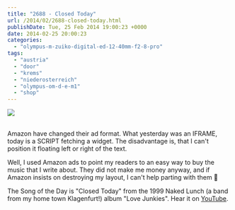 ```yaml
---
title: "2688 - Closed Today"
url: /2014/02/2688-closed-today.html
publishDate: Tue, 25 Feb 2014 19:00:23 +0000
date: 2014-02-25 20:00:23
categories: 
  - "olympus-m-zuiko-digital-ed-12-40mm-f2-8-pro"
tags: 
  - "austria"
  - "door"
  - "krems"
  - "niederosterreich"
  - "olympus-om-d-e-m1"
  - "shop"
---
```

<div class="container">
<div class="center"><a target="_blank" href="https://d25zfm9zpd7gm5.cloudfront.net/1200x1200/2014/20140223_115059_lr.jpg"><img src="https://d25zfm9zpd7gm5.cloudfront.net/0600x0600/2014/20140223_115059_lr.jpg" /></a></div>
</div>
<br />

Amazon have changed their ad format. What yesterday was an IFRAME, today is a SCRIPT fetching a widget. The disadvantage is, that I can't position it floating left or right of the text.

Well, I used Amazon ads to point my readers to an easy way to buy the music that I write about. They did not make me money anyway, and if Amazon insists on destroying my layout, I can't help parting with them 🙂

The Song of the Day is "Closed Today" from the 1999 Naked Lunch (a band from my home town Klagenfurt!) album "Love Junkies". Hear it on <a href="https://www.youtube.com/watch?v=N0dMlOuQzU8" target="_blank">YouTube</a>.
